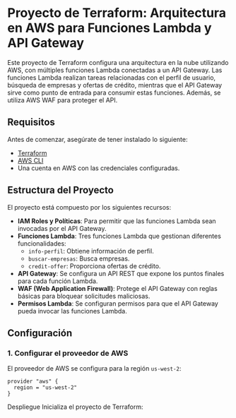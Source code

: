 # Proyecto de Terraform: Arquitectura en AWS para Funciones Lambda y API Gateway

Este proyecto de Terraform configura una arquitectura en la nube utilizando AWS, con múltiples funciones Lambda conectadas a un API Gateway. Las funciones Lambda realizan tareas relacionadas con el perfil de usuario, búsqueda de empresas y ofertas de crédito, mientras que el API Gateway sirve como punto de entrada para consumir estas funciones. Además, se utiliza AWS WAF para proteger el API.

## Requisitos

Antes de comenzar, asegúrate de tener instalado lo siguiente:

- [Terraform](https://www.terraform.io/downloads.html)
- [AWS CLI](https://aws.amazon.com/cli/)
- Una cuenta en AWS con las credenciales configuradas.

## Estructura del Proyecto

El proyecto está compuesto por los siguientes recursos:

- **IAM Roles y Políticas**: Para permitir que las funciones Lambda sean invocadas por el API Gateway.
- **Funciones Lambda**: Tres funciones Lambda que gestionan diferentes funcionalidades:
  - `info-perfil`: Obtiene información de perfil.
  - `buscar-empresas`: Busca empresas.
  - `credit-offer`: Proporciona ofertas de crédito.
- **API Gateway**: Se configura un API REST que expone los puntos finales para cada función Lambda.
- **WAF (Web Application Firewall)**: Protege el API Gateway con reglas básicas para bloquear solicitudes maliciosas.
- **Permisos Lambda**: Se configuran permisos para que el API Gateway pueda invocar las funciones Lambda.

## Configuración

### 1. Configurar el proveedor de AWS

El proveedor de AWS se configura para la región `us-west-2`:

```hcl
provider "aws" {
  region = "us-west-2"
}
```
Despliegue
Inicializa el proyecto de Terraform:


